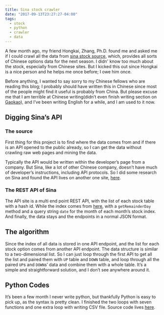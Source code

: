 ```yaml
---
title: Sina stock crawler
date: "2017-09-13T23:27:27-04:00"
tags:
  - stock
  - python
  - crawler
  - data
---
```


A few month ago, my friend Hongkai, Zhang, Ph.D. found me and asked me if I could crawl all the data from [sina stock source](http://stock.finance.sina.com.cn/option/quotes.html), which, provides all sorts of Chinese options data for the next season. I didn' know too much about the stock, especially from Chinese sites. But I kicked this out since Hongkai is a nice person and he helps me once before; I owe him once.

Before anything, I wanted to say sorry to my Chinese fellows who are reading this blog; I probably should have written this in Chinese since most of the people might find it useful is probably from China. But please excuse me that I am terrible at Chinese writing(didn’t even finish writing section on [Gaokao](https://www.wikiwand.com/en/National_Higher_Education_Entrance_Examination)), and I’ve been writing English for a while, and I am used to it now.

## Digging Sina’s API

### The source

First thing for this project is to find where the data comes from and if there is an API opened to the public already, so I can get the data without crawling raw web pages and mining the data.

Typically the API would be written within the developer’s page from a company. But Sina, like a lot of other Chinese company, doesn’t have much of developer’s instructions, including API protocols. So I did some research on Sina and found the API lives on another one site, [here](http://hq.sinajs.cn/list=OP_DOWN_5100501707).

### The REST API of Sina

The API site is a multi end point REST API, with the list of each stock table with a hash id. While the index comes from [here](http://stock.finance.sina.com.cn/futures/api/openapi.php/StockOptionService.getRemainderDay?date=201706), with a `getRemainderDay` method and a query string `date` for the month of each month’s stock index. And finally, the data stays and the endpoints in a normal JSON format.

## The algorithm

Since the index of all data is stored in one API endpoint, and the list for each stock option comes from another API endpoint. The data structure is similar to a two-dimensional list. So I can just loop through the first API to get all the list and paired them with `UP` table and `DOWN` table, and loop through all the paired `UP`s and `DOWN`s’ data and combine them with a whole table. It’s a simple and straightforward solution, and I don’t see anywhere around it.

## Python Codes

It’s been a few month I never write python, but thankfully Python is easy to pick up, as the syntax is pretty clean. I finished the two loops with seven functions and one extra loop with writing CSV file. Source code lives [here](https://github.com/wangsongiam/sina-stock-crawler).
